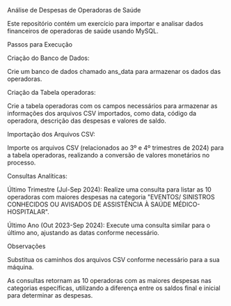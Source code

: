 Análise de Despesas de Operadoras de Saúde

Este repositório contém um exercício para importar e analisar dados financeiros de operadoras de saúde usando MySQL.

Passos para Execução

Criação do Banco de Dados:

Crie um banco de dados chamado ans_data para armazenar os dados das operadoras.

Criação da Tabela operadoras:

Crie a tabela operadoras com os campos necessários para armazenar as informações dos arquivos CSV importados, como data, código da operadora, descrição das despesas e valores de saldo.

Importação dos Arquivos CSV:

Importe os arquivos CSV (relacionados ao 3º e 4º trimestres de 2024) para a tabela operadoras, realizando a conversão de valores monetários no processo.

Consultas Analíticas:

Último Trimestre (Jul-Sep 2024): Realize uma consulta para listar as 10 operadoras com maiores despesas na categoria "EVENTOS/ SINISTROS CONHECIDOS OU AVISADOS DE ASSISTÊNCIA À SAÚDE MÉDICO-HOSPITALAR".

Último Ano (Out 2023-Sep 2024): Execute uma consulta similar para o último ano, ajustando as datas conforme necessário.

Observações

Substitua os caminhos dos arquivos CSV conforme necessário para a sua máquina.

As consultas retornam as 10 operadoras com as maiores despesas nas categorias específicas, utilizando a diferença entre os saldos final e inicial para determinar as despesas.
